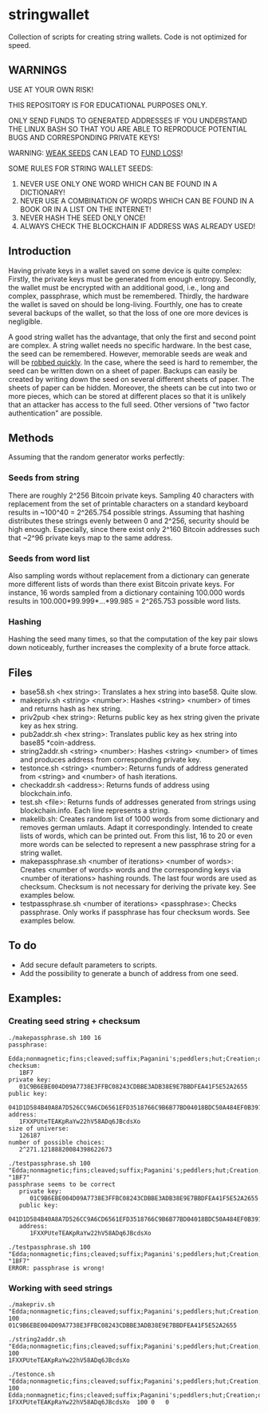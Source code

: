 # stringwallet
Collection of scripts for creating string wallets. Code is not optimized for speed.

## WARNINGS
USE AT YOUR OWN RISK!

THIS REPOSITORY IS FOR EDUCATIONAL PURPOSES ONLY.

ONLY SEND FUNDS TO GENERATED ADDRESSES IF YOU UNDERSTAND THE LINUX BASH SO THAT YOU ARE ABLE TO REPRODUCE POTENTIAL BUGS AND CORRESPONDING PRIVATE KEYS!

WARNING: [WEAK SEEDS](https://bitcointalk.org/index.php?topic=177389) CAN LEAD TO [FUND LOSS](https://www.deepdotweb.com/2016/02/18/hackers-make-103000-cracking-bitcoin-wallets/)! 

SOME RULES FOR STRING WALLET SEEDS:

1. NEVER USE ONLY ONE WORD WHICH CAN BE FOUND IN A DICTIONARY!
2. NEVER USE A COMBINATION OF WORDS WHICH CAN BE FOUND IN A BOOK OR IN A LIST ON THE INTERNET!
3. NEVER HASH THE SEED ONLY ONCE!
4. ALWAYS CHECK THE BLOCKCHAIN IF ADDRESS WAS ALREADY USED!

## Introduction
Having private keys in a wallet saved on some device is quite complex: Firstly, the private keys must be generated from enough entropy. Secondly, the wallet must be encrypted with an additional good, i.e., long and complex, passphrase, which must be remembered. Thirdly, the hardware the wallet is saved on should be long-living. Fourthly, one has to create several backups of the wallet, so that the loss of one ore more devices is negligible.

A good string wallet has the advantage, that only the first and second point are complex. A string wallet needs no specific hardware. In the best case, the seed can be remembered. However, memorable seeds are weak and will be [robbed quickly](https://www.reddit.com/r/Bitcoin/comments/1ndsxi/a_test_of_brainwallet_passphrases/). In the case, where the seed is hard to remember, the seed can be written down on a sheet of paper. Backups can easily be created by writing down the seed on several different sheets of paper. The sheets of paper can be hidden. Moreover, the sheets can be cut into two or more pieces, which can be stored at different places so that it is unlikely that an attacker has access to the full seed. Other versions of "two factor authentication" are possible.

## Methods
Assuming that the random generator works perfectly:

### Seeds from string
There are roughly 2^256 Bitcoin private keys. Sampling 40 characters with replacement from the set of printable characters on a standard keyboard results in ~100^40 = 2^265.754 possible strings. Assuming that hashing distributes these strings evenly between 0 and 2^256, security should be high enough. Especially, since there exist only 2^160 Bitcoin addresses such that ~2^96 private keys map to the same address.

### Seeds from word list
Also sampling words without replacement from a dictionary can generate more different lists of words than there exist Bitcoin private keys. For instance, 16 words sampled from a dictionary containing 100.000 words results in 100.000\*99.999\*...\*99.985 = 2^265.753 possible word lists.

### Hashing
Hashing the seed many times, so that the computation of the key pair slows down noticeably, further increases the complexity of a brute force attack.

## Files
- base58.sh \<hex string\>:
  Translates a hex string into base58. Quite slow.
- makepriv.sh \<string\> \<number\>:
  Hashes \<string\> \<number\> of times and returns hash as hex string.
- priv2pub \<hex string\>:
  Returns public key as hex string given the private key as hex string.
- pub2addr.sh \<hex string\>:
  Translates public key as hex string into base85 \*coin-address.
- string2addr.sh \<string\> \<number\>:
  Hashes \<string\> \<number\> of times and produces address from corresponding private key.
- testonce.sh \<string\> \<number\>:
  Returns funds of address generated from \<string\> and \<number\> of hash iterations.
- checkaddr.sh \<address\>:
  Returns funds of address using blockchain.info.
- test.sh \<file\>:
  Returns funds of addresses generated from strings using blockchain.info. Each line represents a string.
- makelib.sh:
  Creates random list of 1000 words from some dictionary and removes german umlauts. Adapt it correspondingly. Intended to create lists of words, which can be printed out. From this list, 16 to 20 or even more words can be selected to represent a new passphrase string for a string wallet.
- makepassphrase.sh \<number of iterations\> \<number of words\>:
  Creates \<number of words\> words and the corresponding keys via \<number of iterations\> hashing rounds. The last four words are used as checksum. Checksum is not necessary for deriving the private key. See examples below.  
- testpassphrase.sh \<number of iterations\> \<passphrase\>:
  Checks passphrase. Only works if passphrase has four checksum words. See examples below.

## To do
- Add secure default parameters to scripts.
- Add the possibility to generate a bunch of address from one seed.

## Examples:
### Creating seed string + checksum
```
./makepassphrase.sh 100 16
passphrase:
   Edda;nonmagnetic;fins;cleaved;suffix;Paganini's;peddlers;hut;Creation;disheveling;novelizes;contemptible;snitched;boyfriends;barnacled;Nahuatls
checksum:
   1BF7
private key:
   01C9B6EBE004D09A7738E3FFBC08243CDBBE3ADB38E9E7BBDFEA41F5E52A2655
public key:
   041D1D584B40A8A7D526CC9A6CD6561EFD3518766C9B6B77BD04018BDC50A484EF0B391FE89D37F6B57F0E86337DA0FF097D4279A9B93995F8B941F68DCC3F3ED8
address:
   1FXXPUteTEAKpRaYw22hV58ADq6JBcdsXo
size of universe:
   126187
number of possible choices:
   2^271.12188820084398622673
```

```
./testpassphrase.sh 100 "Edda;nonmagnetic;fins;cleaved;suffix;Paganini's;peddlers;hut;Creation;disheveling;novelizes;contemptible;snitched;boyfriends;barnacled;Nahuatls" "1BF7"
passphrase seems to be correct
   private key:
      01C9B6EBE004D09A7738E3FFBC08243CDBBE3ADB38E9E7BBDFEA41F5E52A2655
   public key:
      041D1D584B40A8A7D526CC9A6CD6561EFD3518766C9B6B77BD04018BDC50A484EF0B391FE89D37F6B57F0E86337DA0FF097D4279A9B93995F8B941F68DCC3F3ED8
   address:
      1FXXPUteTEAKpRaYw22hV58ADq6JBcdsXo
```

```
./testpassphrase.sh 100 "Edda;nonmagnetic;fins;cleaved;suffix;Paganini's;peddlers;hut;Creation;disheviling;novelizes;contemptible;snitched;boyfriends;barnacled;Nahuatls" "1BF7"
ERROR: passphrase is wrong!
```

### Working with seed strings
```
./makepriv.sh "Edda;nonmagnetic;fins;cleaved;suffix;Paganini's;peddlers;hut;Creation;disheveling;novelizes;contemptible;snitched;boyfriends;barnacled;Nahuatls" 100
01C9B6EBE004D09A7738E3FFBC08243CDBBE3ADB38E9E7BBDFEA41F5E52A2655
```

```
./string2addr.sh "Edda;nonmagnetic;fins;cleaved;suffix;Paganini's;peddlers;hut;Creation;disheveling;novelizes;contemptible;snitched;boyfriends;barnacled;Nahuatls" 100
1FXXPUteTEAKpRaYw22hV58ADq6JBcdsXo
```

```
./testonce.sh "Edda;nonmagnetic;fins;cleaved;suffix;Paganini's;peddlers;hut;Creation;disheveling;novelizes;contemptible;snitched;boyfriends;barnacled;Nahuatls" 100
Edda;nonmagnetic;fins;cleaved;suffix;Paganini's;peddlers;hut;Creation;disheveling;novelizes;contemptible;snitched;boyfriends;barnacled;Nahuatls	1FXXPUteTEAKpRaYw22hV58ADq6JBcdsXo	100	0	0
```

